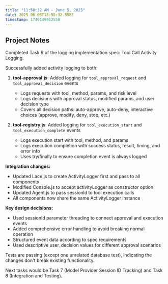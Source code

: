 ```yaml
---
title: "11:58:32 AM - June 5, 2025"
date: 2025-06-05T18:58:32.558Z
timestamp: 1749149912558
---
```


## Project Notes

Completed Task 6 of the logging implementation spec: Tool Call Activity Logging.

Successfully added activity logging to both:

1. **tool-approval.js**: Added logging for `tool_approval_request` and `tool_approval_decision` events

   - Logs requests with tool, method, params, and risk level
   - Logs decisions with approval status, modified params, and user decision type
   - Covers all decision paths: auto-approve, auto-deny, interactive choices (approve, modify, deny, stop, etc.)

2. **tool-registry.js**: Added logging for `tool_execution_start` and `tool_execution_complete` events
   - Logs execution start with tool, method, and params
   - Logs execution completion with success status, result, timing, and error info
   - Uses try/finally to ensure completion event is always logged

**Integration changes:**

- Updated Lace.js to create ActivityLogger first and pass to all components
- Modified Console.js to accept activityLogger as constructor option
- Updated Agent.js to pass sessionId to tool execution calls
- All components now share the same ActivityLogger instance

**Key design decisions:**

- Used sessionId parameter threading to connect approval and execution events
- Added comprehensive error handling to avoid breaking normal operation
- Structured event data according to spec requirements
- Used descriptive user_decision values for different approval scenarios

Tests are passing (except one unrelated database test), indicating the changes don't break existing functionality.

Next tasks would be Task 7 (Model Provider Session ID Tracking) and Task 8 (Integration and Testing).
